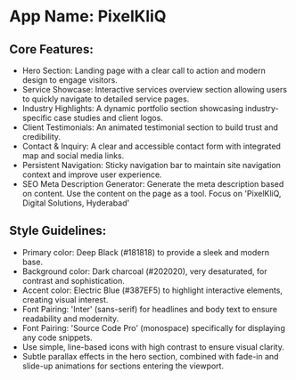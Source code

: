 # **App Name**: PixelKliQ

## Core Features:

- Hero Section: Landing page with a clear call to action and modern design to engage visitors.
- Service Showcase: Interactive services overview section allowing users to quickly navigate to detailed service pages.
- Industry Highlights: A dynamic portfolio section showcasing industry-specific case studies and client logos.
- Client Testimonials: An animated testimonial section to build trust and credibility.
- Contact & Inquiry: A clear and accessible contact form with integrated map and social media links.
- Persistent Navigation: Sticky navigation bar to maintain site navigation context and improve user experience.
- SEO Meta Description Generator: Generate the meta description based on content. Use the content on the page as a tool. Focus on 'PixelKliQ, Digital Solutions, Hyderabad'

## Style Guidelines:

- Primary color: Deep Black (#181818) to provide a sleek and modern base.
- Background color: Dark charcoal (#202020), very desaturated, for contrast and sophistication.
- Accent color: Electric Blue (#387EF5) to highlight interactive elements, creating visual interest.
- Font Pairing: 'Inter' (sans-serif) for headlines and body text to ensure readability and modernity.
- Font Pairing: 'Source Code Pro' (monospace) specifically for displaying any code snippets.
- Use simple, line-based icons with high contrast to ensure visual clarity.
- Subtle parallax effects in the hero section, combined with fade-in and slide-up animations for sections entering the viewport.